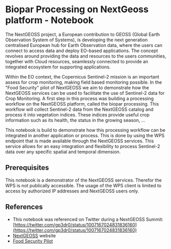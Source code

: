 # Biopar Processing on NextGeoss platform - Notebook

The NextGEOSS project, a European contribution to GEOSS (Global Earth Observation System of Systems), is developing the next generation centralised European hub for Earth Observation data, where the users can connect to access data and deploy EO-based applications. The concept revolves around providing the data and resources to the users communities, together with Cloud resources, seamlessly connected to provide an integrated ecosystem for supporting applications. 

Within the EO context, the Copernicus Sentinel-2 mission is an important assess for crop monitoring, making field based monitoring possible. In the "Food Security" pilot of NextGEOSS we aim to demonstrate how the NextGEOSS services can be used to facilitate the use of Sentinel-2 data for Crop Monitoring. A first step in this process was building a processing workflow on the NextGEOSS platform, called the biopar processing. This workflow will collect Sentinel-2 data from the NextGEOSS catalog and process it into vegetation indices. These indices provide useful crop information such as its health, the status in the growing season, ...

This notebook is build to demonstrate how this processing workflow can be integrated in another application or process. This is done by using the WPS endpoint that is made available through the NextGEOSS services. This service allows for an easy integration and flexibility to process Sentinel-2 data over any specific spatial and temporal dimension. 

## Prerequisites

This notebook is a demonstrator of the NextGEOSS services. Therefor the WPS is not publically accessible. The usage of the WPS client is limited to access by authorized IP addresses and NextGEOSS users only. 

## References

* This notebook was referenced on Twitter during a NextGEOSS Summit: [https://twitter.com/gp3dr0/status/1007167024831836160](https://twitter.com/gp3dr0/status/1007167024831836160)
* [NextGEOSS](https://nextgeoss.eu/) website
* [Food Security Pilot](https://nextgeoss.eu/pilots/food-security/)

